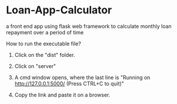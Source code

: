 # Loan-App-Calculator
a front end app using flask web framework to calculate monthly loan repayment over a period of time 

How to run the executable file?

1. Click on the "dist" folder.

2. Click on "server"

3. A cmd window opens, where the last line is "Running on http://127.0.0.1:5000/ (Press CTRL+C to quit)"

4. Copy the link and paste it on a browser.
